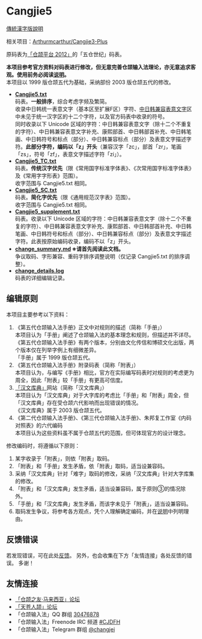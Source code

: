 # Cangjie5

[傳統漢字版說明](https://github.com/Jackchows/Cangjie5/blob/master/README.md)

相关项目：[Arthurmcarthur/Cangjie3-Plus](https://github.com/Arthurmcarthur/Cangjie3-Plus)

原码表为[「仓颉平台 2012」](http://www.chinesecj.com/forum/viewthread.php?tid=2596)的「五仓世纪」码表。

**本项目参考官方资料对码表进行修改，但无意完善仓颉输入法理论，亦无意追求客观。使用前务必阅读[说明](https://github.com/Jackchows/Cangjie5/blob/master/change_summary.md#%E4%B8%BB%E8%A6%81%E6%94%B9%E7%A2%BC%E8%AA%AA%E6%98%8E%E5%8F%8A%E7%88%AD%E8%AD%B0%E5%8F%96%E7%A2%BC)。**<br />
本项目以 1999 版仓颉五代为基础，采纳部份 2003 版仓颉五代的修改。<br />

- **[Cangjie5.txt](https://github.com/Jackchows/Cangjie5/blob/master/Cangjie5.txt)**<br />
码表。**一般排序**，综合考虑字频及繁简。<br />
收录中日韩统一表意文字（基本区至扩展F区）字符、[中日韩兼容表意文字](https://zh.wikipedia.org/wiki/%E4%B8%AD%E6%97%A5%E9%9F%93%E7%9B%B8%E5%AE%B9%E8%A1%A8%E6%84%8F%E6%96%87%E5%AD%97)区中未见于统一汉字区的十二个字符，以及官方码表中收录的符号。<br />
同时收录以下 Unicode 区域的字符：中日韩兼容表意文字（除十二个不重复的字符）、中日韩兼容表意文字补充、康熙部首、中日韩部首补充、中日韩笔画、中日韩符号和标点（部分）、中日韩兼容标点（部分）及表意文字描述字符。**此部分字符，编码以「z」开头**（兼容汉字「zc」，部首「zr」，笔画「zs」，符号「zf」，表意文字描述字符「zi」）。<br />
- **[Cangjie5_TC.txt](https://github.com/Jackchows/Cangjie5/blob/master/Cangjie5_TC.txt)**<br />
码表。**传统汉字优先**（限《常用国字标准字体表》、《次常用国字标准字体表》及《常用字字形表》范围）。<br />
收字范围与 Cangjie5.txt 相同。
- **[Cangjie5_SC.txt](https://github.com/Jackchows/Cangjie5/blob/master/Cangjie5_SC.txt)**<br />
码表。**简化字优先**（限《通用规范汉字表》范围）。<br />
收字范围与 Cangjie5.txt 相同。
- **[Cangjie5_supplement.txt](https://github.com/Jackchows/Cangjie5/blob/master/Cangjie5_supplement.txt)**<br />
码表。收录以下 Unicode 区域的字符：中日韩兼容表意文字（除十二个不重复的字符）、中日韩兼容表意文字补充、康熙部首、中日韩部首补充、中日韩笔画、中日韩符号和标点（部分）、中日韩兼容标点（部分）及表意文字描述字符。此表按原始编码收录，编码不以「z」开头。<br />
- **[change_summary.md](https://github.com/Jackchows/Cangjie5/blob/master/change_summary.md)    ※请首先阅读此文档。**<br />
争议取码、字形兼容、重码字排序调整说明（仅记录 Cangjie5.txt 的排序调整）。
- **[change_details.log](https://github.com/Jackchows/Cangjie5/blob/master/change_details.log)**<br />
码表的详细编辑记录。

## 编辑原则

本项目主要参考以下资料：<br />
1. 《第五代仓颉输入法手册》正文中对规则的描述（简称「手册」）<br />
本项目认为「手册」阐述了仓颉输入法的基本理念和规则，但描述并不详尽。<br />
《第五代仓颉输入法手册》有两个版本，分别由文化传信和博硕文化出版，两个版本仅在列举字例上有细微差异。<br />
「手册」属于 1999 版仓颉五代。<br />
2. 《第五代仓颉输入法手册》附录码表（简称「附表」）<br />
本项目认为，与编写《手册》相比，官方在实际编写码表时对规则的考虑更为周全，因此「附表」较「手册」有更高可信度。<br />
3. [「汉文库典」](http://hanculture.com/dic/index.php)网站（简称「汉文库典」）<br />
本项目认为「汉文库典」对于大字库的考虑比「手册」和「附表」周全，但「汉文库典」存在受仓颉六代影响而出现错误的情况。<br />
《汉文库典》属于 2003 版仓颉五代。<br />
4. 《第二代仓颉输入法手册》、《第三代仓颉输入法手册》、朱邦复工作室《内码对照表》的六代编码<br />
本项目认为这些资料虽不属于仓颉五代的范围，但可体现官方的设计理念。<br />

修改编码时，将遵循以下原则：<br />
1. 某字收录于「附表」，则依「附表」取码。<br />
2. 「附表」和「手册」发生矛盾，依「附表」取码，适当设兼容码。<br />
3. 采纳「汉文库典」针对「难字」取码的修改，采纳「汉文库典」针对大字库集的修改。<br />
4. 「附表」和「汉文库典」发生矛盾，适当设兼容码，属于原则③的情况除外。<br />
5. 「手册」和「汉文库典」发生矛盾，而该字未见于「附表」，适当设兼容码。<br />
6. 取码发生争议，将参考各方观点，凭个人理解确定编码，并在[说明](https://github.com/Jackchows/Cangjie5/blob/master/change_summary.md#%E4%B8%BB%E8%A6%81%E6%94%B9%E7%A2%BC%E8%AA%AA%E6%98%8E%E5%8F%8A%E7%88%AD%E8%AD%B0%E5%8F%96%E7%A2%BC)中列明理由。<br />

## 反馈错误

若发现错误，可在此处[反馈](https://github.com/Jackchows/Cangjie5/issues/new)。
另外，也会收集在下方「友情连接」各处反馈的错误。
多谢！

## 友情连接
- [「仓颉之友·马来西亚」论坛](http://www.chinesecj.com/forum/forum.php)
- [「天苍人颉」论坛](http://ejsoon.win/phpbb/)
- 「仓颉输入法」QQ 群组 [30476878](https://jq.qq.com/?_wv=1027&k=5W3qETZ)
- 「仓颉输入法」Freenode IRC 频道 [#CJDFH](https://webchat.freenode.net/?channels=%23CJDFH)
- 「仓颉输入法」Telegram 群组 [@changjei](https://t.me/changjei)